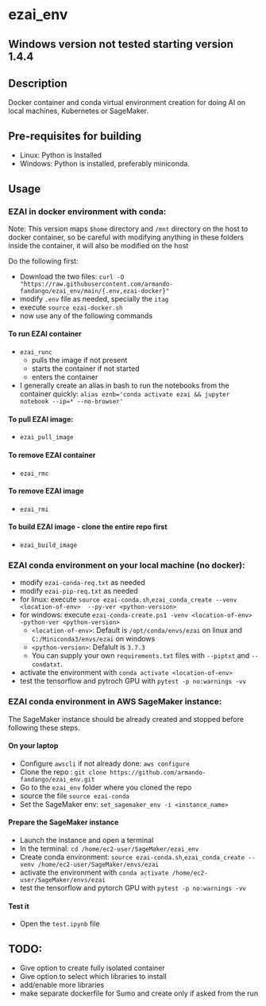 # ezai_env

## Windows version not tested starting version 1.4.4

## Description
Docker container and conda virtual environment creation for doing AI on local machines, Kubernetes or SageMaker.

## Pre-requisites for building
- Linux: Python is Installed
- Windows: Python is installed, preferably miniconda.

## Usage

### EZAI in docker environment with conda:

Note: This version maps `$home` directory and `/mnt` directory on the host to docker container, so be careful with modifying anything in these folders inside the container, it will also be modified on the host

Do the following first:
- Download the two files: 
`curl -O "https://raw.githubusercontent.com/armando-fandango/ezai_env/main/{.env,ezai-docker}"`
- modify `.env` file as needed, specially the `itag`
- execute `source ezai-docker.sh`
- now use any of the following commands

#### To run EZAI container
- `ezai_runc`
    - pulls the image if not present
    - starts the container if not started
    - enters the container
- I generally create an alias in bash to run the notebooks from the container quickly:
`alias eznb='conda activate ezai && jupyter notebook --ip=* --no-browser'`

#### To pull EZAI image:
- `ezai_pull_image`

#### To remove EZAI container
- `ezai_rmc`

#### To remove EZAI image
- `ezai_rmi`

#### To build EZAI image - clone the entire repo first
- `ezai_build_image`

### EZAI conda environment on your local machine (no docker):

- modify `ezai-conda-req.txt` as needed
- modify `ezai-pip-req.txt` as needed
- for linux: execute `source ezai-conda.sh`,`ezai_conda_create --venv <location-of-env>  --py-ver <python-version>`
- for windows: execute `ezai-conda-create.ps1 -venv <location-of-env>  -python-ver <python-version>`
    - `<location-of-env>`: Default is `/opt/conda/envs/ezai` on linux and `C:/Miniconda3/envs/ezai` on windows
    - `<python-version>`: Defalult is `3.7.3`
    - You can supply your own `requirements.txt` files with `--piptxt` and `--condatxt`.
- activate the environment with `conda activate <location-of-env>`
- test the tensorflow and pytroch GPU with `pytest -p no:warnings -vv`

### EZAI conda environment in AWS SageMaker instance:

The SageMaker instance should be already created and stopped before following these steps.

#### On your laptop
- Configure `awscli` if not already done: `aws configure`
- Clone the repo : `git clone https://github.com/armando-fandango/ezai_env.git`
- Go to the `ezai_env` folder where you cloned the repo
- source the file `source ezai-conda` 
- Set the SageMaker env: `set_sagemaker_env -i <instance_name>`

#### Prepare the SageMaker instance
- Launch the instance and open a terminal
- In the terminal: `cd /home/ec2-user/SageMaker/ezai_env`
- Create conda environment: `source ezai-conda.sh`,`ezai_conda_create --venv /home/ec2-user/SageMaker/envs/ezai`
- activate the environment with `conda activate /home/ec2-user/SageMaker/envs/ezai`
- test the tensorflow and pytorch GPU with `pytest -p no:warnings -vv`

#### Test it
- Open the `test.ipynb` file

## TODO:

- Give option to create fully isolated container
- Give option to select which libraries to install
- add/enable more libraries
- make separate dockerfile for Sumo and create only if asked from the run

